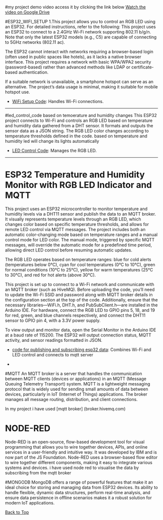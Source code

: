 #my project demo video
access it by clicking the link below
[Watch the video on Google Drive](https://drive.google.com/file/d/1zOmXQM9zROqJBrd0bJyIi0LrTeM1HS37/view?usp=sharing)


#ESP32_WIFI_SETUP 
1.This project allows you to control an RGB LED using an ESP32. For detailed instructions, refer to the following:
This project uses an ESP32 to connect to a 2.4GHz Wi-Fi network supporting 802.11 b/g/n. Note that only the latest ESP32 models (e.g., C5) are capable of connecting to 5GHz networks (802.11 ac).

The ESP32 cannot interact with networks requiring a browser-based login (often used in public spaces like hotels), as it lacks a native browser interface. This project requires a network with basic WPA/WPA2 security (password-based) rather than advanced methods like LDAP or certificate-based authentication.

If a suitable network is unavailable, a smartphone hotspot can serve as an alternative. The project’s data usage is minimal, making it suitable for mobile hotspot use.
- [WiFi Setup Code](wifi_setup.ino/wifi_setup.ino.ino): Handles Wi-Fi connections.

---------------------------------------------------------------------------------------------------------------------------
#led_control_code based on temoerature and humidity changes
This ESP32 project connects to Wi-Fi and controls an RGB LED based on temperature and humidity data gathered from a DHT sensor. It formats and outputs the sensor data as a JSON string. The RGB LED color changes according to temperature thresholds defined in the code. based on temperature and humidity led will change its lights automatically

- [LED Control Code](wifi_setup.ino/wifi_setup.ino.ino): Manages the RGB LED.


-----------------------------------------------------------------------------------------------------------------------------
# ESP32 Temperature and Humidity Monitor with RGB LED Indicator and MQTT
This project uses an ESP32 microcontroller to monitor temperature and humidity levels via a DHT11 sensor and publish the data to an MQTT broker. It visually represents temperature levels through an RGB LED, which changes color based on specific temperature thresholds, and allows for remote LED control via MQTT messages. The project includes both an automatic color-changing mode based on temperature ranges and a manual control mode for LED color. The manual mode, triggered by specific MQTT messages, will override the automatic mode for a predefined time period, allowing direct LED control before resuming automatic updates.

The RGB LED operates based on temperature ranges: blue for cold alerts (temperatures below 0°C), cyan for cool temperatures (0°C to 10°C), green for normal conditions (10°C to 25°C), yellow for warm temperatures (25°C to 30°C), and red for hot alerts (above 30°C).

This project is set up to connect to a Wi-Fi network and communicate with an MQTT broker (such as HiveMQ). Before uploading the code, you’ll need to update the Wi-Fi SSID and password along with MQTT broker details in the configuration section at the top of the code. Additionally, ensure that the necessary libraries—WiFi.h, DHT.h, and PubSubClient.h—are installed in the Arduino IDE. For hardware, connect the RGB LED to GPIO pins 5, 18, and 19 for red, green, and blue channels respectively, and connect the DHT11 sensor to GPIO pin 4, with a 3.3V power supply.

To view output and monitor data, open the Serial Monitor in the Arduino IDE at a baud rate of 115200. The ESP32 will output connection status, MQTT activity, and sensor readings formatted in JSON.

- [code for publishing and subscribing esp32 data](src/main.ino): Combines Wi-Fi and LED control and connects to mqtt server

- 
#MQTT
An MQTT broker is a server that handles the communication between MQTT clients (devices or applications) in an MQTT (Message Queuing Telemetry Transport) system. MQTT is a lightweight messaging protocol that is widely used for sending small amounts of data between devices, particularly in IoT (Internet of Things) applications. The broker manages all message routing, distribution, and client connections.

In my project i have used [mqtt broker] (broker.hivemq.com)

# NODE-RED

Node-RED is an open-source, flow-based development tool for visual programming that allows you to wire together devices, APIs, and online services in a user-friendly and intuitive way. It was developed by IBM and is now part of the JS Foundation. Node-RED uses a browser-based flow editor to wire together different components, making it easy to integrate various systems and devices.
i have used node red to visualise the data by subscribing from the mqtt broker

#MONGODB
MongoDB offers a range of powerful features that make it an ideal choice for storing and managing data from ESP32 devices. Its ability to handle flexible, dynamic data structures, perform real-time analysis, and ensure data persistence in offline scenarios makes it a robust solution for modern IoT applications.

[Back to Top](#esp32-wi-fi-led-control-project)
